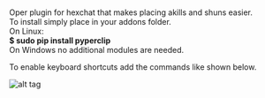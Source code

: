 # 
Oper plugin for hexchat that makes placing akills and shuns easier.  
To install simply place in your addons folder.  
On Linux:  
        <b>$ sudo pip install pyperclip</b>    
On Windows no additional modules are needed.  

To enable keyboard shortcuts add the commands like shown below.  

![alt tag](http://i.imgur.com/fSf9zyJ.png)
